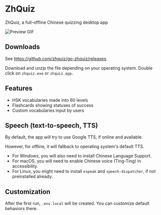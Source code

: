 # ZhQuiz

ZhQuiz, a full-offline Chinese quizzing desktop app

![Preview GIF](https://github.com/zhquiz/zhquiz/docs/preview.gif?raw=true)

## Downloads

See <https://github.com/zhquiz/go-zhquiz/releases>.

Download and unzip the file depending on your operating system. Double click on `zhquiz.exe` or `zhquiz.app.`

## Features

- HSK vocabularies made into 60 levels
- Flashcards showing statuses of success
- Custom vocabularies input by users

## Speech (text-to-speech, TTS)

By default, the app will try to use Google TTS, if online and available.

However, for offline, it will fallback to operating system's default TTS.

- For Windows, you will also need to install Chinese Language Support.
- For macOS, you will need to enable Chinese voice (Ting-Ting) in accessibility.
- For Linux, you might need to install `espeak` and `speech-dispatcher`, if not preinstalled already.

## Customization

After the first run, `.env.local` will be created. You can customize default behaviors there.

